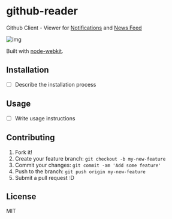 # github-reader

Github Client - Viewer for [Notifications](https://github.com/notifications "Notifications") and [News Feed](https://github.com/ "GitHub")

![img](http://monosnap.com/image/e0vsd8Ujih87QEyaE70FjndnvTogwm.png)

Built with [node-webkit](https://github.com/rogerwang/node-webkit "node-webkit").

## Installation

- [ ] Describe the installation process

## Usage

- [ ] Write usage instructions

## Contributing

1. Fork it!
2. Create your feature branch: `git checkout -b my-new-feature`
3. Commit your changes: `git commit -am 'Add some feature'`
4. Push to the branch: `git push origin my-new-feature`
5. Submit a pull request :D

## License

MIT